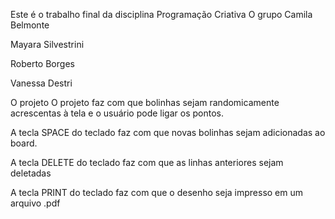Este é o trabalho final da disciplina Programação Criativa
O grupo
Camila Belmonte

Mayara Silvestrini

Roberto Borges

Vanessa Destri

O projeto
O projeto faz com que bolinhas sejam randomicamente acrescentas à tela e o usuário pode ligar os pontos.

A tecla SPACE do teclado faz com que novas bolinhas sejam adicionadas ao board.

A tecla DELETE do teclado faz com que as linhas anteriores sejam deletadas

A tecla PRINT do teclado faz com que o desenho seja impresso em um arquivo .pdf

